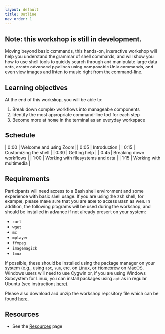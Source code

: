 ```yaml
---
layout: default
title: Outline
nav_order: 1
---
```


## Note: this workshop is still in development.

Moving beyond basic commands, this hands-on, interactive workshop will help you understand the grammar of shell commands, and will show you how to use shell tools to quickly search through and manipulate large data sets, create advanced pipelines using composable Unix commands, and even view images and listen to music right from the command-line.

## Learning objectives

At the end of this workshop, you will be able to:

1. Break down complex workflows into manageable components
2. Identify the most appropriate command-line tool for each step
3. Become more at home in the terminal as an everyday workspace

## Schedule

| 0:00 | Welcome and using Zoom|
| 0:05 | Introduction |
| 0:15 | Customizing the shell |
| 0:30 | Getting help |
| 0:45 | Breaking down workflows |
| 1:00 | Working with filesystems and data |
| 1:15 | Working with multimedia |

## Requirements

Participants will need access to a Bash shell environment and some experience with basic shell usage. If you are using the zsh shell, for example, please make sure that you are able to access Bash as well. In addition, the following programs will be used during the workshop, and should be installed in advance if not already present on your system:

- `curl`
- `wget`
- `mc`
- `mplayer`
- `ffmpeg`
- `imagemagick`
- `tmux`

If possible, these should be installed using the package manager on your system (e.g., using `apt`, `yum`, etc. on Linux, or [Homebrew](https://brew.sh/) on MacOS. Windows users will need to use Cygwin or, if you are using Windows Subsystem for Linux, you can install packages using `apt` as in regular Ubuntu (see instructions [here](https://wiki.ubuntu.com/WSL#Installing_Packages_on_Ubuntu)).

Please also download and unzip the workshop repository file which can be found [here](https://github.com/ubc-library-rc/advanced-shell/archive/refs/heads/main.zip).

## Resources

* See the [Resources](resources.md) page
